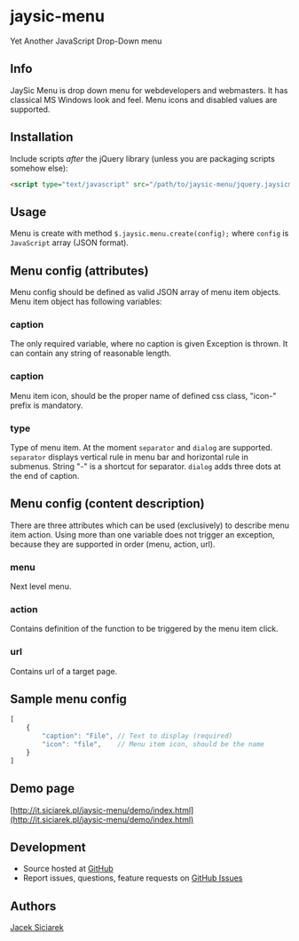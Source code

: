 jaysic-menu
===========

Yet Another JavaScript Drop-Down menu

## Info

JaySic Menu is drop down menu for webdevelopers and webmasters. It has classical MS Windows look and feel.
Menu icons and disabled values are supported.

## Installation

Include scripts *after* the jQuery library (unless you are packaging scripts somehow else):

```html
<script type="text/javascript" src="/path/to/jaysic-menu/jquery.jaysicmenu.js"></script>
```


## Usage

Menu is create with method `$.jaysic.menu.create(config);` where `config` is `JavaScript` array (JSON format).

## Menu config (attributes)

Menu config should be defined as valid JSON array of menu item objects. Menu item object has following variables:

### caption

The only required variable, where no caption is given Exception is thrown. It can contain any string of reasonable length.

### caption

Menu item icon, should be the proper name of defined css class, "icon-" prefix is mandatory.

### type

Type of menu item. At the moment `separator` and `dialog` are supported. `separator` displays vertical rule in menu bar
and horizontal rule in submenus. String "-" is a shortcut for separator. `dialog` adds three dots at the end of caption.



## Menu config (content description)

There are three attributes which can be used (exclusively) to describe menu item action. Using more than one
variable does not trigger an exception, because they are supported in order (menu, action, url).

### menu

Next level menu.

### action

Contains definition of the function to be triggered by the menu item click.

### url

Contains url of a target page.

## Sample menu config

```javascript
[
    {
        "caption": "File", // Text to display (required)
        "icon": "file",    // Menu item icon, should be the name
    }
]
```



## Demo page

[http://it.siciarek.pl/jaysic-menu/demo/index.html](http://it.siciarek.pl/jaysic-menu/demo/index.html)



## Development

- Source hosted at [GitHub](https://github.com/siciarek/jaysic-menu)
- Report issues, questions, feature requests on [GitHub Issues](https://github.com/siciarek/jaysic-menu/issues)


## Authors

[Jacek Siciarek](https://github.com/siciarek)
